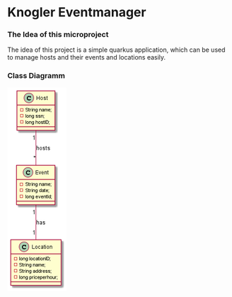 # Knogler Eventmanager

### The Idea of this microproject

The idea of this project is a simple quarkus application, which can be used to manage hosts and their events and locations easily.

### Class Diagramm

![image](asciidoc/images/cld.png)
